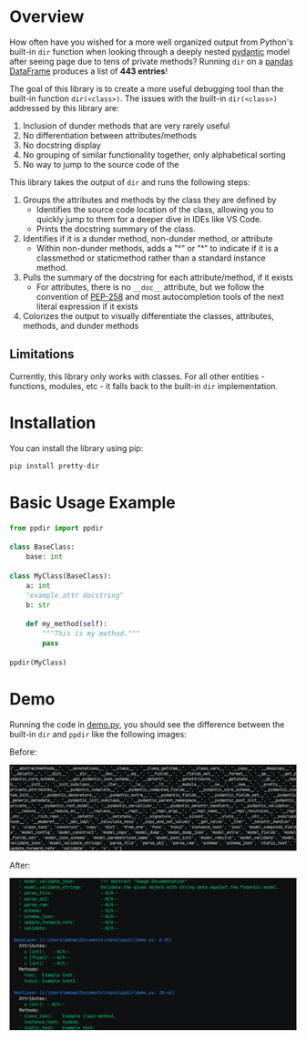 # Overview

How often have you wished for a more well organized output from Python's built-in `dir` function when looking through a deeply nested [pydantic](https://pydantic-docs.helpmanual.io/) model after seeing page due to tens of private methods? Running `dir` on a [pandas DataFrame](https://pandas.pydata.org/pandas-docs/stable/reference/api/pandas.DataFrame.html) produces a list of **443 entries**!

The goal of this library is to create a more useful debugging tool than the built-in function `dir(<class>)`. The issues with the built-in `dir(<class>)` addressed by this library are:

1. Inclusion of dunder methods that are very rarely useful
2. No differentiation between attributes/methods
3. No docstring display
4. No grouping of similar functionality together, only alphabetical sorting
5. No way to jump to the source code of the 

This library takes the output of `dir` and runs the following steps:

1. Groups the attributes and methods by the class they are defined by
   - Identifies the source code location of the class, allowing you to quickly jump to them for a deeper dive in IDEs like VS Code.
   - Prints the docstring summary of the class.
2. Identifies if it is a dunder method, non-dunder method, or attribute
   - Within non-dunder methods, adds a "ᶜ" or "ˢ" to indicate if it is a classmethod or staticmethod rather than a standard instance method.
3. Pulls the summary of the docstring for each attribute/method, if it exists
   - For attributes, there is no `__doc__` attribute, but we follow the convention of [PEP-258](https://www.python.org/dev/peps/pep-0258/) and most autocompletion tools of the next literal expression if it exists
4. Colorizes the output to visually differentiate the classes, attributes, methods, and dunder methods

## Limitations

Currently, this library only works with classes. For all other entities - functions, modules, etc - it falls back to the built-in `dir` implementation.

# Installation

You can install the library using pip:

```bash
pip install pretty-dir
```

# Basic Usage Example

```python
from ppdir import ppdir

class BaseClass:
    base: int

class MyClass(BaseClass):
    a: int
    "example attr docstring"
    b: str

    def my_method(self):
        """This is my method."""
        pass

ppdir(MyClass)
```

# Demo

Running the code in [demo.py](https://github.com/douglassimonsen/ppdir/blob/main/demo.py), you should see the difference between the built-in `dir` and `ppdir` like the following images:

Before:

![before](https://raw.githubusercontent.com/douglassimonsen/ppdir/refs/heads/main/example_images/before.png)

After:

![after](https://raw.githubusercontent.com/douglassimonsen/ppdir/refs/heads/main/example_images/after.png)
